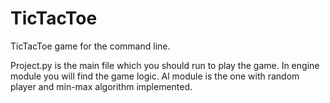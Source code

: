 # TicTacToe

TicTacToe game for the command line. 

Project.py is the main file which you should run to play the game. 
In engine module you will find the game logic.
Al module is the one with random player and min-max algorithm implemented.
